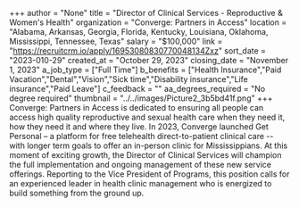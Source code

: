 +++
author = "None"
title = "Director of Clinical Services - Reproductive & Women's Health"
organization = "Converge: Partners in Access"
location = "Alabama, Arkansas, Georgia, Florida, Kentucky, Louisiana, Oklahoma, Mississippi, Tennessee, Texas"
salary = "$100,000"
link = "https://recruitcrm.io/apply/16953080830770048134Zxz"
sort_date = "2023-010-29"
created_at = "October 29, 2023"
closing_date = "November 1, 2023"
a_job_type = ["Full Time"]
b_benefits = ["Health Insurance","Paid Vacation","Dental","Vision","Sick time","Disability insurance","Life insurance","Paid Leave"]
c_feedback = ""
aa_degrees_required = "No degree required"
thumbnail = "../../images/Picture2_3b5bd41f.png"
+++
Converge: Partners in Access is dedicated to ensuring all people can access high quality reproductive and sexual health care when they need it, how they need it and where they live. In 2023, Converge launched Get Personal – a platform for free telehealth direct-to-patient clinical care -- with longer term goals to offer an in-person clinic for Mississippians. At this moment of exciting growth, the Director of Clinical Services will champion the full implementation and ongoing management of these new service offerings. Reporting to the Vice President of Programs, this position calls for an experienced leader in health clinic management who is energized to build something from the ground up. 